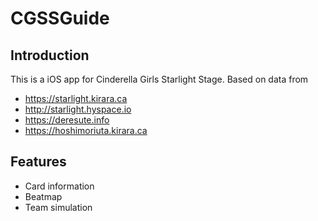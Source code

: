 # CGSSGuide

## Introduction
This is a iOS app for Cinderella Girls Starlight Stage. Based on data from   
* <https://starlight.kirara.ca>
* <http://starlight.hyspace.io>
* <https://deresute.info>
* <https://hoshimoriuta.kirara.ca>

## Features
* Card information
* Beatmap
* Team simulation
